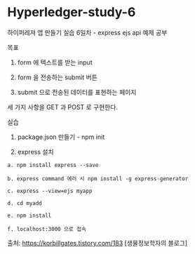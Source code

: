 # Hyperledger-study-6

하이퍼레져 앱 만들기 실습 6일차 - express ejs api 예제 공부

목표

  1) form 에 텍스트를 받는 input
  
  2) form 을 전송하는 submit 버튼
  
  3) submit 으로 전송된 데이터를 표현하는 페이지

세 가지 사항을 GET 과 POST 로 구현한다.

실습

  1) package.json 만들기 - npm init
  
  2) express 설치
  
    a. npm install express --save
    
    b. express command 에러 시 npm install -g express-generator
    
    c. express --view=ejs myapp
    
    d. cd myadd
    
    e. npm install
    
    f. localhost:3000 으로 접속
    
   

출처: https://korbillgates.tistory.com/183 [생물정보학자의 블로그]
